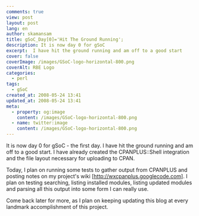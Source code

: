 ```yaml
---
comments: true
view: post
layout: post
lang: en
author: skamansam
title: gSoC_Day[0]='Hit The Ground Running';
description: It is now day 0 for gSoC
excerpt:  I have hit the ground running and am off to a good start
cover: false
coverImage: /images/GSoC-logo-horizontal-800.png
coverAlt: RBE Logo
categories:
  - perl
tags: 
  - gSoC
created_at: 2008-05-24 13:41
updated_at: 2008-05-24 13:41
meta:
  - property: og:image
    content: /images/GSoC-logo-horizontal-800.png
  - name: twitter:image
    content: /images/GSoC-logo-horizontal-800.png
---
```


It is now day 0 for gSoC - the first day. I have hit the ground running and am off to a good 
start. I have already created the CPANPLUS::Shell integration and the file layout necessary 
for uploading to CPAN.

Today, I plan on running some tests to gather output from CPANPLUS and posting notes on my 
project's wiki [http://wxcpanplus.googlecode.com]. I plan on testing searching, listing 
installed modules, listing updated modules and parsing all this output into some form I 
can really use.

Come back later for more, as I plan on keeping updating this blog at every landmark 
accomplishment of this project.
